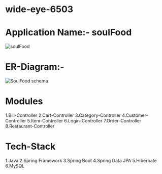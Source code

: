 # wide-eye-6503

# Application Name:- soulFood

![soulFood](https://user-images.githubusercontent.com/105925560/200720902-1cb0f234-4590-4892-b7fe-824903cb5707.png)

# ER-Diagram:-

![SoulFood schema](https://user-images.githubusercontent.com/105925560/201616514-93a563e6-29ad-455b-829c-780b47ea1a0b.png)

# Modules 

1.Bill-Controller
2.Cart-Controller
3.Category-Controller
4.Customer-Controller
5.Item-Controller
6.Login-Controller
7.Order-Controller
8.Restaurant-Controller

# Tech-Stack

1.Java
2.Spring Framework
3.Spring Boot
4.Spring Data JPA
5.Hibernate
6.MySQL


